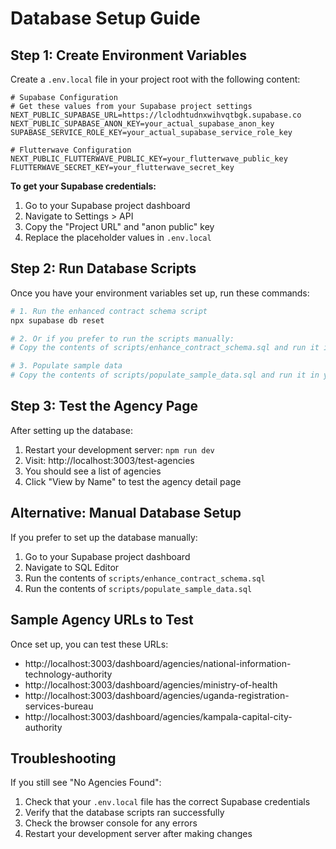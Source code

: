 # Database Setup Guide

## Step 1: Create Environment Variables

Create a `.env.local` file in your project root with the following content:

```env
# Supabase Configuration
# Get these values from your Supabase project settings
NEXT_PUBLIC_SUPABASE_URL=https://lclodhtudnxwihvqtbgk.supabase.co
NEXT_PUBLIC_SUPABASE_ANON_KEY=your_actual_supabase_anon_key
SUPABASE_SERVICE_ROLE_KEY=your_actual_supabase_service_role_key

# Flutterwave Configuration
NEXT_PUBLIC_FLUTTERWAVE_PUBLIC_KEY=your_flutterwave_public_key
FLUTTERWAVE_SECRET_KEY=your_flutterwave_secret_key
```

**To get your Supabase credentials:**
1. Go to your Supabase project dashboard
2. Navigate to Settings > API
3. Copy the "Project URL" and "anon public" key
4. Replace the placeholder values in `.env.local`

## Step 2: Run Database Scripts

Once you have your environment variables set up, run these commands:

```bash
# 1. Run the enhanced contract schema script
npx supabase db reset

# 2. Or if you prefer to run the scripts manually:
# Copy the contents of scripts/enhance_contract_schema.sql and run it in your Supabase SQL editor

# 3. Populate sample data
# Copy the contents of scripts/populate_sample_data.sql and run it in your Supabase SQL editor
```

## Step 3: Test the Agency Page

After setting up the database:

1. Restart your development server: `npm run dev`
2. Visit: http://localhost:3003/test-agencies
3. You should see a list of agencies
4. Click "View by Name" to test the agency detail page

## Alternative: Manual Database Setup

If you prefer to set up the database manually:

1. Go to your Supabase project dashboard
2. Navigate to SQL Editor
3. Run the contents of `scripts/enhance_contract_schema.sql`
4. Run the contents of `scripts/populate_sample_data.sql`

## Sample Agency URLs to Test

Once set up, you can test these URLs:

- http://localhost:3003/dashboard/agencies/national-information-technology-authority
- http://localhost:3003/dashboard/agencies/ministry-of-health
- http://localhost:3003/dashboard/agencies/uganda-registration-services-bureau
- http://localhost:3003/dashboard/agencies/kampala-capital-city-authority

## Troubleshooting

If you still see "No Agencies Found":

1. Check that your `.env.local` file has the correct Supabase credentials
2. Verify that the database scripts ran successfully
3. Check the browser console for any errors
4. Restart your development server after making changes
